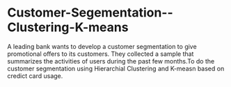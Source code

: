 # Customer-Segementation--Clustering-K-means
A leading bank wants to develop a customer segmentation to give promotional offers to its customers. They collected a sample that summarizes the activities of users during the past few months.To do the customer segmentation using Hierarchial Clustering and K-measn based on credict card usage.
